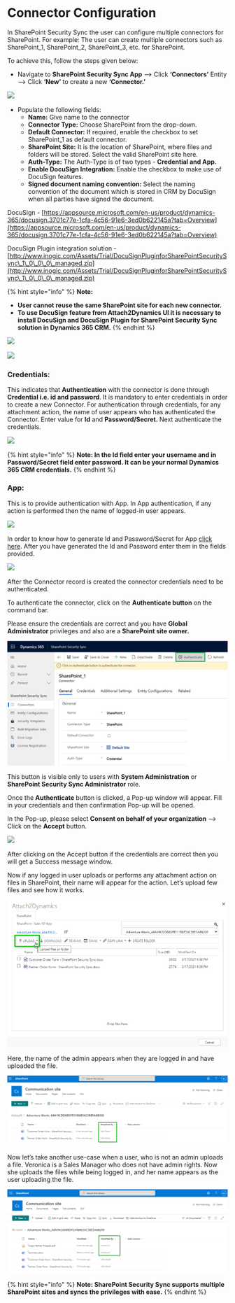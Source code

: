 # Connector Configuration

In SharePoint Security Sync the user can configure multiple connectors for SharePoint. For example: The user can create multiple connectors such as SharePoint\_1, SharePoint\_2, SharePoint\_3, etc. for SharePoint.&#x20;

To achieve this, follow the steps given below:

* Navigate to **SharePoint Security Sync App** --> Click **‘Connectors’** Entity --> Click **‘New’** to create a new **‘Connector.’**

![](<../../.gitbook/assets/Config\_1 (2).png>)

* Populate the following fields:
  * **Name:** Give name to the connector&#x20;
  * **Connector Type:** Choose SharePoint from the drop-down.&#x20;
  * **Default Connector:** If required, enable the checkbox to set SharePoint\_1 as default connector.
  * **SharePoint Site:** It is the location of SharePoint, where files and folders will be stored. Select the valid SharePoint site here.
  * **Auth-Type:** The Auth-Type is of two types - **Credential and App.**
  * **Enable DocuSign Integration:** Enable the checkbox to make use of DocuSign features.
  * **Signed document naming convention:** Select the naming convention of the document which is stored in CRM by DocuSign when all parties have signed the document.

DocuSign - [https://appsource.microsoft.com/en-us/product/dynamics-365/docusign.3701c77e-1cfa-4c56-91e6-3ed0b622145a?tab=Overview](https://appsource.microsoft.com/en-us/product/dynamics-365/docusign.3701c77e-1cfa-4c56-91e6-3ed0b622145a?tab=Overview)

DocuSign Plugin integration solution - [http://www.inogic.com/Assets/Trial/DocuSignPluginforSharePointSecuritySync\_1\_0\_0\_0\_managed.zip](http://www.inogic.com/Assets/Trial/DocuSignPluginforSharePointSecuritySync\_1\_0\_0\_0\_managed.zip)

{% hint style="info" %}
**Note:**

* **User cannot reuse the same SharePoint site for each new connector.**
* **To use DocuSign feature from Attach2Dynamics UI it is necessary to install DocuSign  and DocuSign Plugin for SharePoint Security Sync** **solution in Dynamics 365 CRM.**
{% endhint %}

![](../../.gitbook/assets/Conn\_Config.png)

![](<../../.gitbook/assets/Config\_4 (2).png>)

### Credentials:

This indicates that **Authentication** with the connector is done through **Credential i.e. id and password**. It is mandatory to enter credentials in order to create a new Connector. For authentication through credentials, for any attachment action, the name of user appears who has authenticated the Connector. Enter value for **Id** and **Password/Secret.** Next authenticate the credentials.

![](<../../.gitbook/assets/Config\_5 (1).png>)

{% hint style="info" %}
**Note: In the Id field enter your username and in Password/Secret field enter password. It can be your normal Dynamics 365 CRM credentials.**&#x20;
{% endhint %}

### App:

This is to provide authentication with App. In App authentication, if any action is performed then the name of logged-in user appears.

![](<../../.gitbook/assets/Share\_App\_1 (1).png>)

In order to know how to generate Id and Password/Secret for App [click here](https://www.inogic.com/blog/how-to-create-azure-active-directory-app/). After you have generated the Id and Password enter them in the fields provided.

![](<../../.gitbook/assets/Share\_App\_2 (1).png>)



After the Connector record is created the connector credentials need to be authenticated.

To authenticate the connector, click on the **Authenticate button** on the command bar.&#x20;

Please ensure the credentials are correct and you have **Global Administrator** privileges and also are a **SharePoint site owner.**

![](../../.gitbook/assets/Authen.png)

This button is visible only to users with **System Administration** or **SharePoint Security Sync Administrator** role.

Once the **Authenticate** button is clicked, a Pop-up window will appear. Fill in your credentials and then confirmation Pop-up will be opened.&#x20;

In the Pop-up, please select **Consent on behalf of your organization** --> Click on the **Accept** button.

![](<../../.gitbook/assets/Connector Config\_1 (1).png>)

After clicking on the Accept button if the credentials are correct then you will get a Success message window.

Now if any logged in user uploads or performs any attachment action on files in SharePoint, their name will appear for the action. Let’s upload few files and see how it works.

![](<../../.gitbook/assets/Connector Configuration 1.png>)

Here, the name of the admin appears when they are logged in and have uploaded the file.

![](<../../.gitbook/assets/Connector Configuration 2.png>)

Now let’s take another use-case when a user, who is not an admin uploads a file. Veronica is a Sales Manager who does not have admin rights. Now she uploads the files while being logged in, and her name appears as the user uploading the file.

![](<../../.gitbook/assets/Connector Configuration 3.png>)

{% hint style="info" %}
**Note: SharePoint Security Sync supports multiple SharePoint sites and syncs the privileges with ease.**
{% endhint %}
